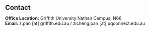 <h1 id="contact"></h1>

<h2 style="margin: 60px 0px 10px;">Contact</h2>
<p>
<strong>Office Location:</strong> Griffith University Nathan Campus, N66
<br />
<strong>Email:</strong> <email>z.pan [at] griffith.edu.au</email> / <email>zicheng.pan [at] uqconnect.edu.au</email>
